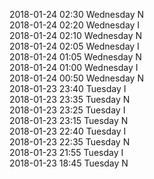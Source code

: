 2018-01-24 02:30 Wednesday  N  
2018-01-24 02:20 Wednesday  I  
2018-01-24 02:10 Wednesday  N  
2018-01-24 02:05 Wednesday  I  
2018-01-24 01:05 Wednesday  N  
2018-01-24 01:00 Wednesday  I  
2018-01-24 00:50 Wednesday  N  
2018-01-23 23:40 Tuesday  I  
2018-01-23 23:35 Tuesday  N  
2018-01-23 23:25 Tuesday  I  
2018-01-23 23:15 Tuesday  N  
2018-01-23 22:40 Tuesday  I  
2018-01-23 22:35 Tuesday  N  
2018-01-23 21:55 Tuesday  I  
2018-01-23 18:45 Tuesday  N  
